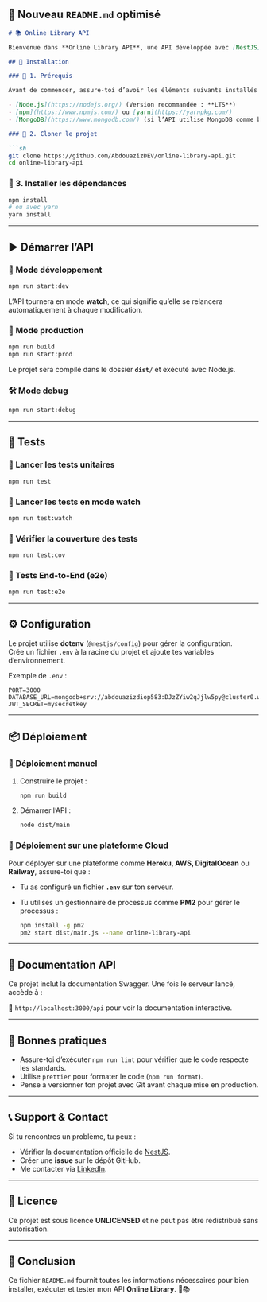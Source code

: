## 📜 **Nouveau `README.md` optimisé**

```md
# 📚 Online Library API

Bienvenue dans **Online Library API**, une API développée avec [NestJS](https://nestjs.com/) pour gérer une bibliothèque en ligne.

## 🚀 Installation

### 📌 1. Prérequis

Avant de commencer, assure-toi d’avoir les éléments suivants installés sur ton système :

- [Node.js](https://nodejs.org/) (Version recommandée : **LTS**)
- [npm](https://www.npmjs.com/) ou [yarn](https://yarnpkg.com/)
- [MongoDB](https://www.mongodb.com/) (si l’API utilise MongoDB comme base de données)

### 📌 2. Cloner le projet

```sh
git clone https://github.com/AbdouazizDEV/online-library-api.git
cd online-library-api
```

### 📌 3. Installer les dépendances

```sh
npm install
# ou avec yarn
yarn install
```

---

## ▶️ **Démarrer l’API**

### 🌱 Mode développement

```sh
npm run start:dev
```

L’API tournera en mode **watch**, ce qui signifie qu’elle se relancera automatiquement à chaque modification.

### 🚀 Mode production

```sh
npm run build
npm run start:prod
```

Le projet sera compilé dans le dossier **`dist/`** et exécuté avec Node.js.

### 🛠 Mode debug

```sh
npm run start:debug
```

---

## 🧪 **Tests**

### 🔹 Lancer les tests unitaires

```sh
npm run test
```

### 🔹 Lancer les tests en mode **watch**

```sh
npm run test:watch
```

### 🔹 Vérifier la couverture des tests

```sh
npm run test:cov
```

### 🔹 Tests End-to-End (e2e)

```sh
npm run test:e2e
```

---

## ⚙️ **Configuration**

Le projet utilise **dotenv** (`@nestjs/config`) pour gérer la configuration.  
Crée un fichier `.env` à la racine du projet et ajoute tes variables d’environnement.

Exemple de `.env` :

```env
PORT=3000
DATABASE_URL=mongodb+srv://abdouazizdiop583:DJzZYiw2qJjlw5py@cluster0.warb2.mongodb.net/
JWT_SECRET=mysecretkey
```

---

## 📦 **Déploiement**

### 🔹 Déploiement manuel

1. Construire le projet :

   ```sh
   npm run build
   ```

2. Démarrer l’API :

   ```sh
   node dist/main
   ```

### 🔹 Déploiement sur une plateforme Cloud

Pour déployer sur une plateforme comme **Heroku, AWS, DigitalOcean** ou **Railway**, assure-toi que :

- Tu as configuré un fichier **`.env`** sur ton serveur.
- Tu utilises un gestionnaire de processus comme **PM2** pour gérer le processus :

  ```sh
  npm install -g pm2
  pm2 start dist/main.js --name online-library-api
  ```

---

## 📜 **Documentation API**

Ce projet inclut la documentation Swagger. Une fois le serveur lancé, accède à :

📌 `http://localhost:3000/api` pour voir la documentation interactive.

---

## 📌 **Bonnes pratiques**

- Assure-toi d’exécuter `npm run lint` pour vérifier que le code respecte les standards.
- Utilise `prettier` pour formater le code (`npm run format`).
- Pense à versionner ton projet avec Git avant chaque mise en production.

---

## 📞 **Support & Contact**

Si tu rencontres un problème, tu peux :

- Vérifier la documentation officielle de [NestJS](https://docs.nestjs.com/).
- Créer une **issue** sur le dépôt GitHub.
- Me contacter via [LinkedIn](https://www.linkedin.com/in/abdou-aziz-diop-b1aa05287/).

---

## 📜 **Licence**
Ce projet est sous licence **UNLICENSED** et ne peut pas être redistribué sans autorisation.

---

## 🎯 **Conclusion**
Ce fichier `README.md` fournit toutes les informations nécessaires pour bien installer, exécuter et tester mon API **Online Library**. 🚀📚  

